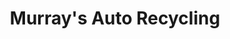 ---
title: "Murray's Auto Recycling"
url: /londonderry/murrays-auto-recycling/
shop: Autowerkstatt
---